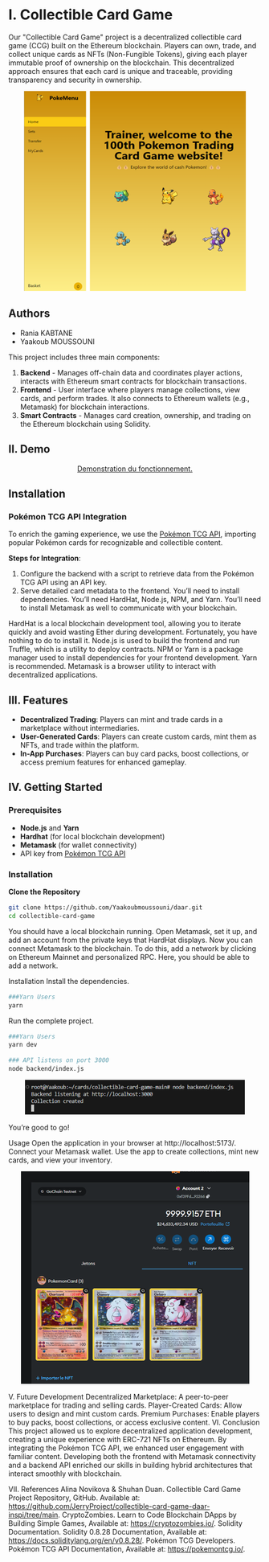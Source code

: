 # I. Collectible Card Game

Our "Collectible Card Game" project is a decentralized collectible card game (CCG) built on the Ethereum blockchain. Players can own, trade, and collect unique cards as NFTs (Non-Fungible Tokens), giving each player immutable proof of ownership on the blockchain. This decentralized approach ensures that each card is unique and traceable, providing transparency and security in ownership.

<div align="center">
    <img src="screensdaar/home.png" alt="Home Page" style="max-width: 100%; height: auto;">
</div>

## Authors

- Rania KABTANE
- Yaakoub MOUSSOUNI


This project includes three main components:
1. **Backend** - Manages off-chain data and coordinates player actions, interacts with Ethereum smart contracts for blockchain transactions.
2. **Frontend** - User interface where players manage collections, view cards, and perform trades. It also connects to Ethereum wallets (e.g., Metamask) for blockchain interactions.
3. **Smart Contracts** - Manages card creation, ownership, and trading on the Ethereum blockchain using Solidity.

## II. Demo
<div align="center">
    <a href="screendaar/demovid.mp4" target="_blank">Demonstration du fonctionnement.</a>
</div>

## Installation

### Pokémon TCG API Integration
To enrich the gaming experience, we use the [Pokémon TCG API](https://pokemontcg.io/), importing popular Pokémon cards for recognizable and collectible content. 

**Steps for Integration**:
1. Configure the backend with a script to retrieve data from the Pokémon TCG API using an API key.
2. Serve detailed card metadata to the frontend.
You’ll need to install dependencies. You’ll need HardHat, Node.js, NPM, and Yarn. You’ll need to install Metamask as well to communicate with your blockchain.

HardHat is a local blockchain development tool, allowing you to iterate quickly and avoid wasting Ether during development. Fortunately, you have nothing to do to install it.
Node.js is used to build the frontend and run Truffle, which is a utility to deploy contracts.
NPM or Yarn is a package manager used to install dependencies for your frontend development. Yarn is recommended.
Metamask is a browser utility to interact with decentralized applications.

## III. Features

- **Decentralized Trading**: Players can mint and trade cards in a marketplace without intermediaries.
- **User-Generated Cards**: Players can create custom cards, mint them as NFTs, and trade within the platform.
- **In-App Purchases**: Players can buy card packs, boost collections, or access premium features for enhanced gameplay.

## IV. Getting Started

### Prerequisites
- **Node.js** and **Yarn**
- **Hardhat** (for local blockchain development)
- **Metamask** (for wallet connectivity)
- API key from [Pokémon TCG API](https://pokemontcg.io/)

### Installation

 **Clone the Repository**
   ```bash
   git clone https://github.com/Yaakoubmoussouni/daar.git
   cd collectible-card-game
   ```

You should have a local blockchain running. Open Metamask, set it up, and add an account from the private keys that HardHat displays. Now you can connect Metamask to the blockchain. To do this, add a network by clicking on Ethereum Mainnet and personalized RPC. Here, you should be able to add a network.

Installation
Install the dependencies.
```bash
###Yarn Users
yarn
```
Run the complete project.
```bash
###Yarn Users
yarn dev
```
```bash
### API listens on port 3000
node backend/index.js
```

<div align="center">
    <img src="screensdaar/index.png" alt="Index Page" style="max-width: 100%; height: auto;">
</div>


You’re good to go!

Usage
Open the application in your browser at http://localhost:5173/.
Connect your Metamask wallet.
Use the app to create collections, mint new cards, and view your inventory.

<div align="center">
    <img src="screensdaar/wallet.png" alt="Wallet Connection" style="max-width: 100%; height: auto;">
</div>


V. Future Development
Decentralized Marketplace: A peer-to-peer marketplace for trading and selling cards.
Player-Created Cards: Allow users to design and mint custom cards.
Premium Purchases: Enable players to buy packs, boost collections, or access exclusive content.
VI. Conclusion
This project allowed us to explore decentralized application development, creating a unique experience with ERC-721 NFTs on Ethereum. By integrating the Pokémon TCG API, we enhanced user engagement with familiar content. Developing both the frontend with Metamask connectivity and a backend API enriched our skills in building hybrid architectures that interact smoothly with blockchain.

VII. References
Alina Novikova & Shuhan Duan. Collectible Card Game Project Repository, GitHub. Available at: https://github.com/JerryProject/collectible-card-game-daar-inspi/tree/main.
CryptoZombies. Learn to Code Blockchain DApps by Building Simple Games, Available at: https://cryptozombies.io/.
Solidity Documentation. Solidity 0.8.28 Documentation, Available at: https://docs.soliditylang.org/en/v0.8.28/.
Pokémon TCG Developers. Pokémon TCG API Documentation, Available at: https://pokemontcg.io/.

